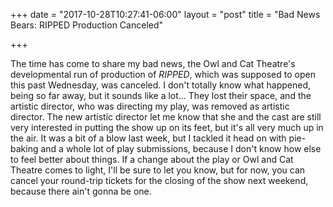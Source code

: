 +++
date = "2017-10-28T10:27:41-06:00"
layout = "post"
title = "Bad News Bears: RIPPED Production Canceled"

+++

The time has come to share my bad news, the Owl and Cat Theatre's developmental run of production of *RIPPED*, which was supposed to open this past Wednesday, was canceled. I don't totally know what happened, being so far away, but it sounds like a lot... They lost their space, and the artistic director, who was directing my play, was removed as artistic director. The new artistic director let me know that she and the cast are still very interested in putting the show up on its feet, but it's all very much up in the air. It was a bit of a blow last week, but I tackled it head on with pie-baking and a whole lot of play submissions, because I don't know how else to feel better about things. If a change about the play or Owl and Cat Theatre comes to light, I'll be sure to let you know, but for now, you can cancel your round-trip tickets for the closing of the show next weekend, because there ain't gonna be one.